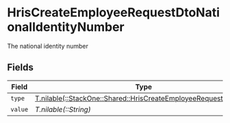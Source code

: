 # HrisCreateEmployeeRequestDtoNationalIdentityNumber

The national identity number


## Fields

| Field                                                                                                                      | Type                                                                                                                       | Required                                                                                                                   | Description                                                                                                                | Example                                                                                                                    |
| -------------------------------------------------------------------------------------------------------------------------- | -------------------------------------------------------------------------------------------------------------------------- | -------------------------------------------------------------------------------------------------------------------------- | -------------------------------------------------------------------------------------------------------------------------- | -------------------------------------------------------------------------------------------------------------------------- |
| `type`                                                                                                                     | [T.nilable(::StackOne::Shared::HrisCreateEmployeeRequestDtoType)](../../models/shared/hriscreateemployeerequestdtotype.md) | :heavy_minus_sign:                                                                                                         | N/A                                                                                                                        |                                                                                                                            |
| `value`                                                                                                                    | *T.nilable(::String)*                                                                                                      | :heavy_minus_sign:                                                                                                         | N/A                                                                                                                        | 123456789                                                                                                                  |